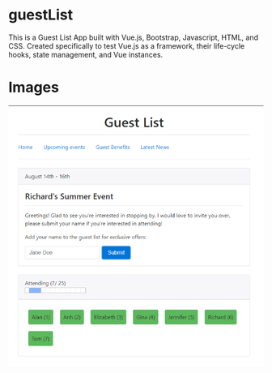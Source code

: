 # guestList
This is a Guest List App built with Vue.js, Bootstrap, Javascript, HTML, and CSS.  Created specifically to test Vue.js as a framework, their life-cycle hooks, state management, and Vue instances.


# Images
![alt text](website-preview/picture.png)
